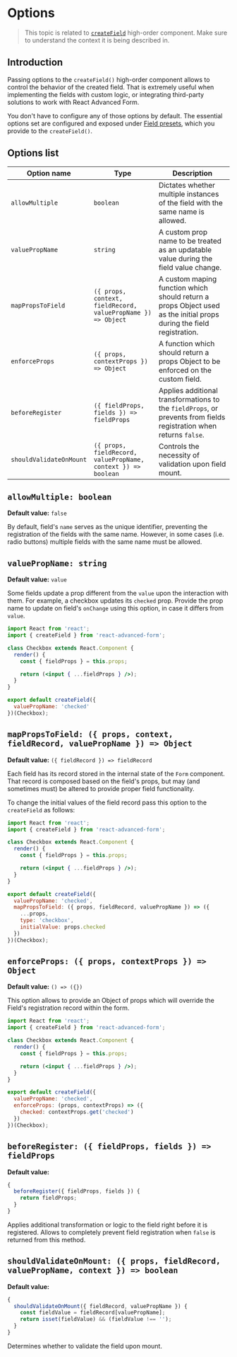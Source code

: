 # Options

> This topic is related to [`createField`](./basics.md) high-order component. Make sure to understand the context it is being described in.

## Introduction
Passing options to the `createField()` high-order component allows to control the behavior of the created field. That is extremely useful when implementing the fields with custom logic, or integrating third-party solutions to work with React Advanced Form.

You don't have to configure any of those options by default. The essential options set are configured and exposed under [Field presets](./presets.md), which you provide to the `createField()`.

## Options list

| Option name | Type | Description |
| ------ | ---- | ----------- |
| `allowMultiple` | `boolean` | Dictates whether multiple instances of the field with the same name is allowed. |
| `valuePropName` | `string` | A custom prop name to be treated as an updatable value during the field value change. |
| `mapPropsToField` | `({ props, context, fieldRecord, valuePropName }) => Object` | A custom maping function which should return a props Object used as the initial props during the field registration. |
| `enforceProps` | `({ props, contextProps }) => Object` | A function which should return a props Object to be enforced on the custom field. |
| `beforeRegister` | `({ fieldProps, fields }) => fieldProps` | Applies additional transformations to the `fieldProps`, or prevents from fields registration when returns `false`. |
| `shouldValidateOnMount` | `({ props, fieldRecord, valuePropName, context }) => boolean` | Controls the necessity of validation upon field mount. |

## `allowMultiple: boolean`
**Default value:** `false`

By default, field's `name` serves as the unique identifier, preventing the registration of the fields with the same name. However, in some cases (i.e. radio buttons) multiple fields with the same name must be allowed.

## `valuePropName: string`
**Default value:** `value`

Some fields update a prop different from the `value` upon the interaction with them. For example, a checkbox updates its `checked` prop. Provide the prop name to update on field's `onChange` using this option, in case it differs from `value`.

```jsx
import React from 'react';
import { createField } from 'react-advanced-form';

class Checkbox extends React.Component {
  render() {
    const { fieldProps } = this.props;

    return (<input { ...fieldProps } />);
  }
}

export default createField({
  valuePropName: 'checked'
})(Checkbox);
```

## `mapPropsToField: ({ props, context, fieldRecord, valuePropName }) => Object`
**Default value:** `({ fieldRecord }) => fieldRecord`

Each field has its record stored in the internal state of the `Form` component. That record is composed based on the field's props, but may (and sometimes must) be altered to provide proper field functionality.

To change the initial values of the field record pass this option to the `createField` as follows:

```jsx
import React from 'react';
import { createField } from 'react-advanced-form';

class Checkbox extends React.Component {
  render() {
    const { fieldProps } = this.props;

    return (<input { ...fieldProps } />);
  }
}

export default createField({
  valuePropName: 'checked',
  mapPropsToField: ({ props, fieldRecord, valuePropName }) => ({
    ...props,
    type: 'checkbox',
    initialValue: props.checked
  })
})(Checkbox);
```

## `enforceProps: ({ props, contextProps }) => Object`
**Default value:** `() => ({})`

This option allows to provide an Object of props which will override the Field's registration record within the form.

```jsx
import React from 'react';
import { createField } from 'react-advanced-form';

class Checkbox extends React.Component {
  render() {
    const { fieldProps } = this.props;

    return (<input { ...fieldProps } />);
  }
}

export default createField({
  valuePropName: 'checked',
  enforceProps: (props, contextProps) => ({
    checked: contextProps.get('checked')
  })
})(Checkbox);
```

## `beforeRegister: ({ fieldProps, fields }) => fieldProps`
**Default value:**

```js
{
  beforeRegister({ fieldProps, fields }) {
    return fieldProps;
  }
}
```

Applies additional transformation or logic to the field right before it is registered. Allows to completely prevent field registration when `false` is returned from this method.

## `shouldValidateOnMount: ({ props, fieldRecord, valuePropName, context }) => boolean`
**Default value:**

```js
{
  shouldValidateOnMount({ fieldRecord, valuePropName }) {
    const fieldValue = fieldRecord[valuePropName];
    return isset(fieldValue) && (fieldValue !== '');
  }
}
```

Determines whether to validate the field upon mount.
